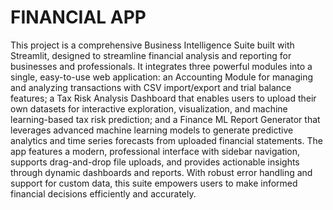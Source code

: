 # FINANCIAL APP
This project is a comprehensive Business Intelligence Suite built with Streamlit, designed to streamline financial analysis and reporting for businesses and professionals. It integrates three powerful modules into a single, easy-to-use web application: an Accounting Module for managing and analyzing transactions with CSV import/export and trial balance features; a Tax Risk Analysis Dashboard that enables users to upload their own datasets for interactive exploration, visualization, and machine learning-based tax risk prediction; and a Finance ML Report Generator that leverages advanced machine learning models to generate predictive analytics and time series forecasts from uploaded financial statements. The app features a modern, professional interface with sidebar navigation, supports drag-and-drop file uploads, and provides actionable insights through dynamic dashboards and reports. With robust error handling and support for custom data, this suite empowers users to make informed financial decisions efficiently and accurately.
